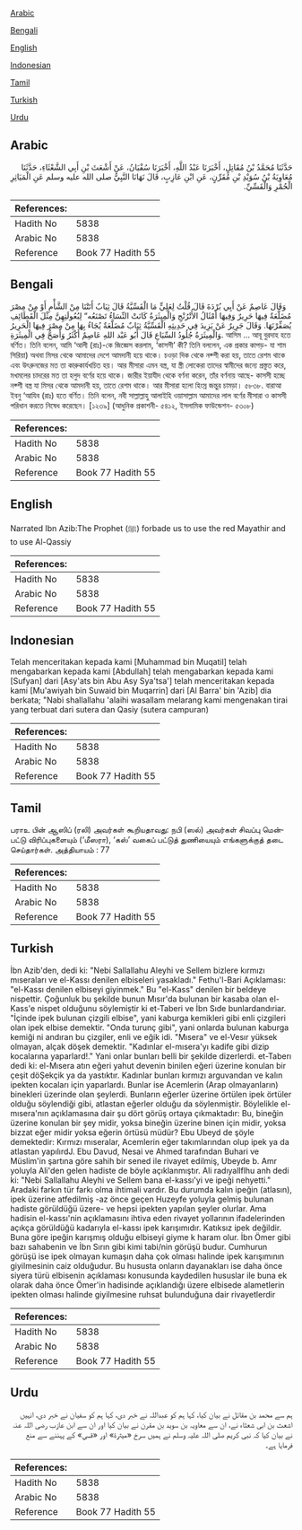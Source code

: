 [Arabic](#arabic)

[Bengali](#bengali)

[English](#english)

[Indonesian](#indonesian)

[Tamil](#tamil)

[Turkish](#turkish)

[Urdu](#urdu)

## Arabic


<div dir="rtl" lang="ar" style={{fontSize:'larger',backgroundColor:'#f8f9fa',padding:20}}>
حَدَّثَنَا مُحَمَّدُ بْنُ مُقَاتِلٍ، أَخْبَرَنَا عَبْدُ اللَّهِ، أَخْبَرَنَا سُفْيَانُ، عَنْ أَشْعَثَ بْنِ أَبِي الشَّعْثَاءِ، حَدَّثَنَا مُعَاوِيَةُ بْنُ سُوَيْدِ بْنِ مُقَرِّنٍ، عَنِ ابْنِ عَازِبٍ، قَالَ نَهَانَا النَّبِيُّ صلى الله عليه وسلم عَنِ الْمَيَاثِرِ الْحُمْرِ وَالْقَسِّيِّ‏.‏
</div>
<div style={{backgroundColor:'#f8f9fa',padding:20, marginBottom: 10}}><table> <thead> <tr> <th>References:</th> <th></th> </tr> </thead> <tbody><tr><td>Hadith No</td><td>5838</td></tr><tr><td>Arabic No</td><td>5838</td></tr><tr><td>Reference</td><td>Book 77 Hadith 55</td></tr></tbody></table></div>

## Bengali


<div dir="ltr" lang="bn" style={{fontSize:'larger',backgroundColor:'#f8f9fa',padding:20}}>
وَقَالَ عَاصِمٌ عَنْ أَبِي بُرْدَةَ قَالَ قُلْتُ لِعَلِيٍّ مَا الْقَسِّيَّةُ قَالَ ثِيَابٌ أَتَتْنَا مِنْ الشَّأْمِ أَوْ مِنْ مِصْرَ مُضَلَّعَةٌ فِيهَا حَرِيرٌ وَفِيهَا أَمْثَالُ الأُتْرُنْجِ وَالْمِيثَرَةُ كَانَتْ النِّسَاءُ تَصْنَعُه“ لِبُعُولَتِهِنَّ مِثْلَ الْقَطَائِفِ يُصَفِّرْنَهَا. وَقَالَ جَرِيرٌ عَنْ يَزِيدَ فِي حَدِيثِهِ الْقَسِّيَّةُ ثِيَابٌ مُضَلَّعَةٌ يُجَاءُ بِهَا مِنْ مِصْرَ فِيهَا الْحَرِيرُ وَالْمِيثَرَةُ جُلُودُ السِّبَاعِ قَالَ أَبُو عَبْد اللهِ عَاصِمٌ أَكْثَرُ وَأَصَحُّ فِي الْمِيثَرَةِ. আসিম ... আবূ বুরদাহ হতে বর্ণিত। তিনি বলেন, আমি ‘আলী (রাঃ)-কে জিজ্ঞেস করলাম, ‘কাসসী’ কী? তিনি বললেন, এক প্রকার কাপড়- যা শাম সিরিয়া) অথবা মিসর থেকে আমাদের দেশে আমদানী হয়ে থাকে। চওড়া দিক থেকে নক্শী করা হয়, তাতে রেশম থাকে এবং উৎরুনজের মত তা কারুকার্যখচিত হয়। আর মীসারা এমন বস্ত্র, যা স্ত্রী লোকেরা তাদের স্বামীদের জন্যে প্রস্তুত করে, মখমলের চাদরের মত তা হলুদ বর্ণের হয়ে থাকে। জারীর ইয়াযীদ থেকে বর্ণনা করেন, তাঁর বর্ণনায় আছে- কাসসী হচ্ছে নক্শী বস্ত্র যা মিসর থেকে আমদানী হয়, তাতে রেশম থাকে। আর মীসারা হলো হিংস্র জন্তুর চামড়া। ৫৮৩৮. বারাআ ইবনু ‘আযিব (রাঃ) হতে বর্ণিত। তিনি বলেন, নবী সাল্লাল্লাহু আলাইহি ওয়াসাল্লাম আমাদের লাল বর্ণের মীসারা ও কাসসী পরিধান করতে নিষেধ করেছেন। [১২৩৯] (আধুনিক প্রকাশনী- ৫৪১২, ইসলামিক ফাউন্ডেশন- ৫৩০৮)
</div>
<div style={{backgroundColor:'#f8f9fa',padding:20, marginBottom: 10}}><table> <thead> <tr> <th>References:</th> <th></th> </tr> </thead> <tbody><tr><td>Hadith No</td><td>5838</td></tr><tr><td>Arabic No</td><td>5838</td></tr><tr><td>Reference</td><td>Book 77 Hadith 55</td></tr></tbody></table></div>

## English


<div dir="ltr" lang="en" style={{fontSize:'larger',backgroundColor:'#f8f9fa',padding:20}}>
Narrated Ibn Azib:The Prophet (ﷺ) forbade us to use the red Mayathir and to use Al-Qassiy
</div>
<div style={{backgroundColor:'#f8f9fa',padding:20, marginBottom: 10}}><table> <thead> <tr> <th>References:</th> <th></th> </tr> </thead> <tbody><tr><td>Hadith No</td><td>5838</td></tr><tr><td>Arabic No</td><td>5838</td></tr><tr><td>Reference</td><td>Book 77 Hadith 55</td></tr></tbody></table></div>

## Indonesian


<div dir="ltr" lang="id" style={{fontSize:'larger',backgroundColor:'#f8f9fa',padding:20}}>
Telah menceritakan kepada kami [Muhammad bin Muqatil] telah mengabarkan kepada kami [Abdullah] telah mengabarkan kepada kami [Sufyan] dari [Asy'ats bin Abu Asy Sya'tsa'] telah menceritakan kepada kami [Mu'awiyah bin Suwaid bin Muqarrin] dari [Al Barra' bin 'Azib] dia berkata; "Nabi shallallahu 'alaihi wasallam melarang kami mengenakan tirai yang terbuat dari sutera dan Qasiy (sutera campuran)
</div>
<div style={{backgroundColor:'#f8f9fa',padding:20, marginBottom: 10}}><table> <thead> <tr> <th>References:</th> <th></th> </tr> </thead> <tbody><tr><td>Hadith No</td><td>5838</td></tr><tr><td>Arabic No</td><td>5838</td></tr><tr><td>Reference</td><td>Book 77 Hadith 55</td></tr></tbody></table></div>

## Tamil


<div dir="ltr" lang="ta" style={{fontSize:'larger',backgroundColor:'#f8f9fa',padding:20}}>
பராஉ பின் ஆஸிப் (ரலி) அவர்கள் கூறியதாவது: நபி (ஸல்) அவர்கள் சிவப்பு மென்பட்டு விரிப்புகளையும் (‘மீஸரா), ‘கஸ்’ வகைப் பட்டுத் துணியையும் எங்களுக்குத் தடை செய்தார்கள். அத்தியாயம் : 77
</div>
<div style={{backgroundColor:'#f8f9fa',padding:20, marginBottom: 10}}><table> <thead> <tr> <th>References:</th> <th></th> </tr> </thead> <tbody><tr><td>Hadith No</td><td>5838</td></tr><tr><td>Arabic No</td><td>5838</td></tr><tr><td>Reference</td><td>Book 77 Hadith 55</td></tr></tbody></table></div>

## Turkish


<div dir="ltr" lang="tr" style={{fontSize:'larger',backgroundColor:'#f8f9fa',padding:20}}>
İbn Azib'den, dedi ki: "Nebi Sallallahu Aleyhi ve Sellem bizlere kırmızı mıseraları ve el-Kassı denilen elbiseleri yasakladı." Fethu'l-Bari Açıklaması: "el-Kassı denilen elbiseyi giyinmek." Bu "el-Kass" denilen bir beldeye nispettir. Çoğunluk bu şekilde bunun Mısır'da bulunan bir kasaba olan el-Kass'e nispet olduğunu söylemiştir ki et-Taberi ve İbn Sıde bunlardandıriar. "İçinde ipek bulunan çizgili elbise", yani kaburga kemikleri gibi enli çizgileri olan ipek elbise demektir. "Onda turunç gibi", yani onlarda bulunan kaburga kemiği ni andıran bu çizgiler, enli ve eğik idi. "Mısera" ve el-Vesır yüksek olmayan, alçak döşek demektir. "Kadınlar el-mısera'yı kadife gibi dizip kocalarına yaparlard!." Yani onlar bunları belli bir şekilde dizerlerdi. et-Taberı dedi ki: el-Mısera atın eğeri yahut devenin binilen eğeri üzerine konulan bir çeşit döŞekçik ya da yastıktır. Kadınlar bunları kırmızı arguvandan ve kalın ipekten kocaları için yaparlardı. Bunlar ise Acemlerin (Arap olmayanların) binekleri üzerinde olan şeylerdi. Bunların eğerler üzerine örtülen ipek örtüler olduğu söylendiği gibi, atlastan eğerler olduğu da söylenmiştir. Böylelikle el-mısera'nın açıklamasına dair şu dört görüş ortaya çıkmaktadır: Bu, bineğin üzerine konulan bir şey midir, yoksa bineğin üzerine binen için midir, yoksa bizzat eğer midir yoksa eğerin örtüsü müdür? Ebu Ubeyd de şöyle demektedir: Kırmızı mıseralar, Acemlerin eğer takımlarından olup ipek ya da atlastan yapılırdJ. Ebu Davud, Nesai ve Ahmed tarafından Buhari ve Müslim'in şartına göre sahih bir sened ile rivayet edilmiş, Ubeyde b. Amr yoluyla Ali'den gelen hadiste de böyle açıklanmıştır. Ali radıyallflhu anh dedi ki: "Nebi Sallallahu Aleyhi ve Sellem bana el-kassı'yi ve ipeği nehyetti." Aradaki farkın tür farkı olma ihtimali vardır. Bu durumda kalın ipeğin (atlasın), ipek üzerine atfedilmiş -az önce geçen Huzeyfe yoluyla gelmiş bulunan hadiste görüldüğü üzere- ve hepsi ipekten yapılan şeyler olurlar. Ama hadisin el-kassı'nin açıklamasını ihtiva eden rivayet yollarının ifadelerinden açıkça görüldüğü kadarıyla el-kassı ipek karışımıdır. Katıksız ipek değildir. Buna göre ipeğin karışmış olduğu elbiseyi giyme k haram olur. İbn Ömer gibi bazı sahabenin ve İbn Sırın gibi kimi tabi/nin görüşü budur. Cumhurun görüşü ise ipek olmayan kumaşın daha çok olması halinde ipek karışımının giyilmesinin caiz olduğudur. Bu hususta onların dayanakları ise daha önce siyera türü elbisenin açıklaması konusunda kaydedilen hususlar ile buna ek olarak daha önce Ömer'in hadisinde açıklandığı üzere elbisede alametlerin ipekten olması halinde giyilmesine ruhsat bulunduğuna dair rivayetlerdir
</div>
<div style={{backgroundColor:'#f8f9fa',padding:20, marginBottom: 10}}><table> <thead> <tr> <th>References:</th> <th></th> </tr> </thead> <tbody><tr><td>Hadith No</td><td>5838</td></tr><tr><td>Arabic No</td><td>5838</td></tr><tr><td>Reference</td><td>Book 77 Hadith 55</td></tr></tbody></table></div>

## Urdu


<div dir="rtl" lang="ur" style={{fontSize:'larger',backgroundColor:'#f8f9fa',padding:20}}>
ہم سے محمد بن مقاتل نے بیان کیا، کہا ہم کو عبداللہ نے خبر دی، کہا ہم کو سفیان نے خبر دی، انہیں اشعث بن ابی شعثاء نے، ان سے معاویہ بن سوید بن مقرن نے بیان کیا اور ان سے ابن عازب رضی اللہ عنہ نے بیان کیا کہ نبی کریم صلی اللہ علیہ وسلم نے ہمیں سرخ «ميثرة» اور «قسي» کے پہننے سے منع فرمایا ہے۔
</div>
<div style={{backgroundColor:'#f8f9fa',padding:20, marginBottom: 10}}><table> <thead> <tr> <th>References:</th> <th></th> </tr> </thead> <tbody><tr><td>Hadith No</td><td>5838</td></tr><tr><td>Arabic No</td><td>5838</td></tr><tr><td>Reference</td><td>Book 77 Hadith 55</td></tr></tbody></table></div>